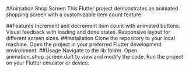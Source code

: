 #Animation Shop Screen
This Flutter project demonstrates an animated shopping screen with a customizable item count feature.

##Features
Increment and decrement item count with animated buttons.
Visual feedback with loading and done states.
Responsive layout for different screen sizes.
##Installation
Clone the repository to your local machine.
Open the project in your preferred Flutter development environment.
##Usage
Navigate to the lib folder.
Open animation_shop_screen.dart to view and modify the code.
Run the project on your Flutter emulator or device.
